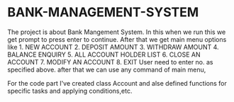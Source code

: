 # BANK-MANAGEMENT-SYSTEM
The project is about Bank Mangement System.
In this when we run this we get prompt to press enter to continue.
After that we get main menu options like
      1. NEW ACCOUNT
	2. DEPOSIT AMOUNT
	3. WITHDRAW AMOUNT
	4. BALANCE ENQUIRY
	5. ALL ACCOUNT HOLDER LIST
	6. CLOSE AN ACCOUNT
	7. MODIFY AN ACCOUNT
	8. EXIT
User need to enter no. as specified above.
after that we can use any command of main menu,

For the code part I've created class Account and alse defined functions for
specific tasks and applying conditions,etc.